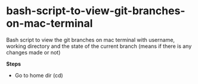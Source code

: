 # bash-script-to-view-git-branches-on-mac-terminal
Bash script to view the git branches on mac terminal with username, working directory and the state of the current branch (means if there is any changes made or not)

__Steps__
  * Go to home dir (cd)
